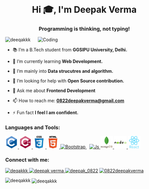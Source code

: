 <h1 align="center">Hi 🎓, I'm Deepak Verma</h1>
<h3 align="center">Programming is thinking, not typing!</h3>
<img align="right" alt="Coding" width="400" src="https://user-images.githubusercontent.com/78724676/107845321-998ad500-6e00-11eb-8f60-a90db837bdb2.gif">

<p align="left"> <img src="https://komarev.com/ghpvc/?username=deeqakkk&label=Profile%20views&color=0e75b6&style=flat" alt="deeqakkk" /> </p>

- 📚 I’m a B.Tech student from **GGSIPU University, Delhi.**

- 🌱 I’m currently learning **Web Development.**

- 👯 I’m mainly into **Data strucutres and algorithm.**

- 🤝 I’m looking for help with **Open Source contribution.**

- 💬 Ask me about **Frontend Development**

- 📫 How to reach me: **0822deepakverma@gmail.com**

- ⚡ Fun fact **I feel I am confident.**




<h3 align="left">Languages and Tools:</h3>
<p align="left">
<a href="https://www.cprogramming.com/" target="_blank"> <img src="https://raw.githubusercontent.com/devicons/devicon/master/icons/c/c-original.svg" alt="c" width="40" height="40"/> 
</a> 
<a href="https://www.w3schools.com/cpp/" target="_blank"> <img src="https://raw.githubusercontent.com/devicons/devicon/master/icons/cplusplus/cplusplus-original.svg" alt="cplusplus" width="40" height="40"/>
</a> 
<a href="https://www.w3schools.com/css/" target="_blank"> <img src="https://raw.githubusercontent.com/devicons/devicon/master/icons/css3/css3-original-wordmark.svg" alt="css3" width="40" height="40"/> </a> 
<a href="https://www.w3.org/html/" target="_blank"> <img src="https://raw.githubusercontent.com/devicons/devicon/master/icons/html5/html5-original-wordmark.svg" alt="html5" width="40" height="40"/>
</a> 
<a href="https://getbootstrap.com/" target="_blank"> <img src="https://cdn.worldvectorlogo.com/logos/bootstrap-4.svg" alt="Bootstrap" 
width="40" height="40"/>
</a>  &nbsp;
<a href="https://www.javascript.com" target="_blank"> <img src="https://cdn.worldvectorlogo.com/logos/logo-javascript.svg" alt="Js" width="40" height="40"/>
</a>
  <a href="https://www.mongodb.com/" target="_blank"> <img src="https://raw.githubusercontent.com/devicons/devicon/master/icons/mongodb/mongodb-original-wordmark.svg" alt="mongodb" width="40" height="40"/> </a> <a href="https://nodejs.org" target="_blank"> <img src="https://raw.githubusercontent.com/devicons/devicon/master/icons/nodejs/nodejs-original-wordmark.svg" alt="nodejs" width="40" height="40"/> </a> <a href="https://reactjs.org/" target="_blank"> <img src="https://raw.githubusercontent.com/devicons/devicon/master/icons/react/react-original-wordmark.svg" alt="react" width="40" height="40"/> </a> </p>
</p>
<h3 align="left">Connect with me:</h3>
<p align="left">
<a href="https://twitter.com/deeqakkk" target="blank"><img  src="https://cdn.jsdelivr.net/npm/simple-icons@3.0.1/icons/twitter.svg" alt="deqakkk" height="30" width="40" >
<a href="https://linkedin.com/in/deepak verma" target="blank"><img  src="https://cdn.jsdelivr.net/npm/simple-icons@3.0.1/icons/linkedin.svg" alt="deepak verma" height="30" width="40" >
<a href="https://www.codechef.com/users/deepak_0822" target="blank"><img  src="https://cdn.jsdelivr.net/npm/simple-icons@3.1.0/icons/codechef.svg" alt="deepak_0822" height="30" width="40" ></a>
<a href="https://www.hackerrank.com/0822deepakverma" target="blank"><img  src="https://cdn.jsdelivr.net/npm/simple-icons@3.0.1/icons/hackerrank.svg" alt="0822deepakverma" height="30" width="40" /></a>


<p><img align="left" src="https://github-readme-stats.vercel.app/api/top-langs?username=deeqakkk&show_icons=true&locale=en&layout=compact" alt="deeqakkk" /></p>

<p>&nbsp;<img align="center" src="https://github-readme-stats.vercel.app/api?username=deeqakkk&show_icons=true&locale=en" alt="deeqakkk" /></p>


